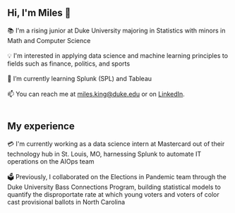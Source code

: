 ## Hi, I'm Miles 👋

📚 I'm a rising junior at Duke University majoring in Statistics with minors in Math and Computer Science
<br><br>
💡 I'm interested in applying data science and machine learning principles to fields such as finance, politics, and sports
<br><br>
🌱 I’m currently learning Splunk (SPL) and Tableau
<br><br>
📫 You can reach me at miles.king@duke.edu or on [LinkedIn]("www.linkedin.com/in/milesfking").
<br><br>

## My experience

💳 I'm currently working as a data science intern at Mastercard out of their technology hub in St. Louis, MO, harnessing Splunk to automate IT operations on the AIOps team
<br><br>
🗳 Previously, I collaborated on the Elections in Pandemic team through the Duke University Bass Connections Program, building statistical models to quantify the disproportate rate at which young voters and voters of color cast provisional ballots in North Carolina
